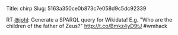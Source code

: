 Title: chirp
Slug: 5163a350ce0b873c7e058d9c5dc92339

RT <a href="http://twitter.com/johl">@johl</a>: Generate a SPARQL query for Wikidata! E.g. "Who are the children of the father of Zeus?" <a href="http://t.co/Bmkz4yD9tJ">http://t.co/Bmkz4yD9tJ</a> #wmhack
